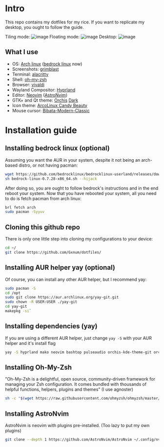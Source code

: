 # Intro
This repo contains my dotfiles for my rice. If you want to replicate my desktop, you ought to follow the guide.

Tiling mode:
![image](https://github.com/Gxnum/dotfiles/assets/65645307/8d90edcb-27a6-42b6-892b-6cd2c69e96b4)
Floating mode:
![image](https://github.com/Gxnum/dotfiles/assets/65645307/267408ba-3389-4372-aea7-d51b9a151c5c)
Desktop:
![image](https://github.com/Gxnum/dotfiles/assets/65645307/e39d3d98-9d28-4486-b31e-f46834e200ac)

## What I use
- OS: [Arch linux](https://archlinux.org) ([bedrock linux](https://bedrocklinux.org/) now)
- Screenshots: [grimblast](https://github.com/hyprwm/contrib#grimblast)
- Terminal: [alacritty](https://alacritty.org/)
- Shell: [oh-my-zsh](https://ohmyz.sh/)
- Browser: [vivaldi](https://vivaldi.com)
- Wayland Compositor: [Hyprland](https://hyprland.org/)
- Editor: [Neovim](https://neovim.io/) ([AstroNvim](https://astronvim.com/))
- GTK+ and Qt theme: [Orchis](https://github.com/vinceliuice/Orchis-theme) [Dark](https://github.com/vinceliuice/Orchis-kde)
- Icon theme: [ArcoLinux Candy Beauty](https://github.com/arcolinux/arcolinux-candy-beauty)
- Mouse cursor: [Bibata-Modern-Classic](https://www.gnome-look.org/p/1914825/)

# Installation guide
## Installing bedrock linux (optional)
Assuming you want the AUR in your system, despite it not being an arch-based distro, or not having pacman:
```bash
wget https://github.com/bedrocklinux/bedrocklinux-userland/releases/download/0.7.28/bedrock-linux-0.7.28-x86_64.sh
sh bedrock-linux-0.7.28-x86_64.sh --hijack
```
After doing so, you are ought to follow bedrock's instructions and in the end reboot your system.
Now that you have rebooted your system, all you need to do is fetch pacman from arch linux:
```bash
brl fetch arch
sudo pacman -Syyuv
```
## Cloning this github repo
There is only one little step into cloning my configurations to your device:
```bash
cd ~/
git clone https://github.com/Gxnum/dotfiles/

```
## Installing AUR helper yay (optional)
Of course, you can install any other AUR helper, but I recommend yay:
```bash
sudo pacman -S
cd /opt
sudo git clone https://aur.archlinux.org/yay-git.git
sudo chown -R USER:USER ./yay-git
cd yay-git
makepkg -si`
```
## Installing dependencies (yay)
If you are using a different AUR helper, just change `yay -S` with your AUR helper and it's install flag
```bash
yay -S hyprland mako neovim bashtop pulseaudio orchis-kde-theme-git orchis-theme-git arcolinux-candy-beauty-git bibata-cursor-theme-bin ttf-jetbrains-mono-nerd neofetch waybar pavucontrol fzf mpv libqalculate alacritty grimblast-git grim swaybg swayidle ly zsh dolphin pamixer ttf-ms-fonts ttf-apple-emoji kvantum-qt5-git kvantum-qt6-git lxappearance qt5ct rofi-lbonn-wayland-only-git ttf-jetbrains-mono btop
```
## Installing Oh-My-Zsh
"Oh-My-Zsh is a delightful, open source, community-driven framework for managing your Zsh configuration. It comes bundled with thousands of helpful functions, helpers, plugins and themes" (I use agnoster)
```bash
sh -c "$(wget https://raw.githubusercontent.com/ohmyzsh/ohmyzsh/master/tools/install.sh -O -)"
```
## Installing AstroNvim
AstroNvim is neovim with plugins pre-installed. (Too lazy to put my own plugins)
```bash
git clone --depth 1 https://github.com/AstroNvim/AstroNvim ~/.config/nvim
```
